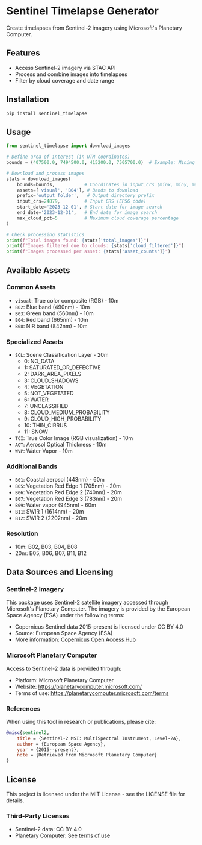 # Sentinel Timelapse Generator

Create timelapses from Sentinel-2 imagery using Microsoft's Planetary Computer.

## Features
- Access Sentinel-2 imagery via STAC API
- Process and combine images into timelapses
- Filter by cloud coverage and date range

## Installation

```bash
pip install sentinel_timelapse
```

## Usage

```python
from sentinel_timelapse import download_images

# Define area of interest (in UTM coordinates)
bounds = (407500.0, 7494500.0, 415200.0, 7505700.0)  # Example: Mining area

# Download and process images
stats = download_images(
    bounds=bounds,           # Coordinates in input_crs (minx, miny, maxx, maxy)
    assets=['visual', 'B04'], # Bands to download
    prefix='output_folder',   # Output directory prefix
    input_crs=24879,         # Input CRS (EPSG code)
    start_date='2023-12-01', # Start date for image search
    end_date='2023-12-31',   # End date for image search
    max_cloud_pct=5          # Maximum cloud coverage percentage
)

# Check processing statistics
print(f"Total images found: {stats['total_images']}")
print(f"Images filtered due to clouds: {stats['cloud_filtered']}")
print(f"Images processed per asset: {stats['asset_counts']}")
```

## Available Assets

### Common Assets
- `visual`: True color composite (RGB) - 10m
- `B02`: Blue band (490nm) - 10m
- `B03`: Green band (560nm) - 10m
- `B04`: Red band (665nm) - 10m
- `B08`: NIR band (842nm) - 10m

### Specialized Assets
- `SCL`: Scene Classification Layer - 20m
  - 0: NO_DATA
  - 1: SATURATED_OR_DEFECTIVE
  - 2: DARK_AREA_PIXELS
  - 3: CLOUD_SHADOWS
  - 4: VEGETATION
  - 5: NOT_VEGETATED
  - 6: WATER
  - 7: UNCLASSIFIED
  - 8: CLOUD_MEDIUM_PROBABILITY
  - 9: CLOUD_HIGH_PROBABILITY
  - 10: THIN_CIRRUS
  - 11: SNOW
- `TCI`: True Color Image (RGB visualization) - 10m
- `AOT`: Aerosol Optical Thickness - 10m
- `WVP`: Water Vapor - 10m

### Additional Bands
- `B01`: Coastal aerosol (443nm) - 60m
- `B05`: Vegetation Red Edge 1 (705nm) - 20m
- `B06`: Vegetation Red Edge 2 (740nm) - 20m
- `B07`: Vegetation Red Edge 3 (783nm) - 20m
- `B09`: Water vapor (945nm) - 60m
- `B11`: SWIR 1 (1614nm) - 20m
- `B12`: SWIR 2 (2202nm) - 20m

### Resolution
- 10m: B02, B03, B04, B08
- 20m: B05, B06, B07, B11, B12

## Data Sources and Licensing

### Sentinel-2 Imagery
This package uses Sentinel-2 satellite imagery accessed through Microsoft's Planetary Computer. The imagery is provided by the European Space Agency (ESA) under the following terms:

- Copernicus Sentinel data 2015-present is licensed under CC BY 4.0
- Source: European Space Agency (ESA)
- More information: [Copernicus Open Access Hub](https://scihub.copernicus.eu/)

### Microsoft Planetary Computer
Access to Sentinel-2 data is provided through:
- Platform: Microsoft Planetary Computer
- Website: https://planetarycomputer.microsoft.com/
- Terms of use: https://planetarycomputer.microsoft.com/terms

### References
When using this tool in research or publications, please cite:

```bibtex
@misc{sentinel2,
    title = {Sentinel-2 MSI: MultiSpectral Instrument, Level-2A},
    author = {European Space Agency},
    year = {2015--present},
    note = {Retrieved from Microsoft Planetary Computer}
}
```

## License
This project is licensed under the MIT License - see the LICENSE file for details.

### Third-Party Licenses
- Sentinel-2 data: CC BY 4.0
- Planetary Computer: See [terms of use](https://planetarycomputer.microsoft.com/terms)